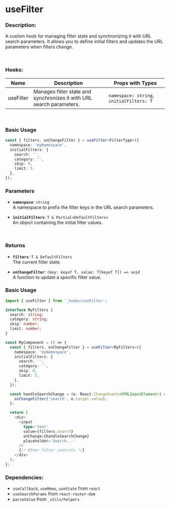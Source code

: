 # useFilter

### Description:

A custom hook for managing filter state and synchronizing it with URL search parameters. It allows you to define initial filters and updates the URL parameters when filters change.

</br>

### Hooks:

| Name      | Description                                                          | Props with Types                                                                              |
| --------- | -------------------------------------------------------------------- | --------------------------------------------------------------------------------------------- |
| useFilter | Manages filter state and synchronizes it with URL search parameters. | `namespace: string`, `initialFilters: T` |

</br>

### Basic Usage

```typescript
const { filters, onChangeFilter } = useFilter<FilterType>({
  namespace: 'myNamespace',
  initialFilters: {
    search: '',
    category: '',
    skip: 0,
    limit: 5,
  },
});
```

### Parameters

- **`namespace`**: `string`  
  A namespace to prefix the filter keys in the URL search parameters.

- **`initialFilters`**: `T & Partial<DefaultFilters>`  
  An object containing the initial filter values.

</br>

### Returns

- **`filters`**: `T & DefaultFilters`  
  The current filter state.

- **`onChangeFilter`**: `(key: keyof T, value: T[keyof T]) => void`  
  A function to update a specific filter value.

### Basic Usage

```typescript
import { useFilter } from '_hooks/useFilter';

interface MyFilters {
  search: string;
  category: string;
  skip: number;
  limit: number;
}

const MyComponent = () => {
  const { filters, onChangeFilter } = useFilter<MyFilters>({
    namespace: 'myNamespace',
    initialFilters: {
      search: '',
      category: '',
      skip: 0,
      limit: 5,
    },
  });

  const handleSearchChange = (e: React.ChangeEvent<HTMLInputElement>) => {
    onChangeFilter('search', e.target.value);
  };

  return (
    <div>
      <input
        type='text'
        value={filters.search}
        onChange={handleSearchChange}
        placeholder='Search...'
      />
      {/* Other filter controls */}
    </div>
  );
};
```

### Dependencies:

- `useCallback`, `useMemo`, `useState` from `react`
- `useSearchParams` from `react-router-dom`
- `parseValue` from `_utils/helpers`
